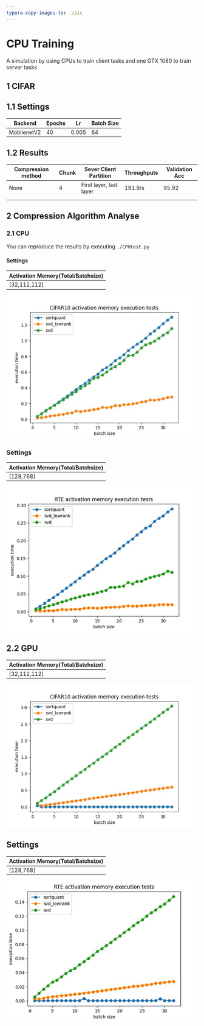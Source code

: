 ```yaml
---
typora-copy-images-to: ./pic
---
```


# CPU Training

A simulation by using CPUs to train client tasks and one GTX 1080 to train server tasks

## 1 CIFAR

## 1.1 Settings

| Backend     | Epochs | Lr    | Batch Size |
| ----------- | ------ | ----- | ---------- |
| MoblienetV2 | 40     | 0.005 | 64         |

## 1.2 Results

| Compression method | Chunk | Sever Client Partition  | Throughputs | Validation Acc |
| ------------------ | ----- | ----------------------- | ----------- | -------------- |
| None               | 4     | First layer, last layer | 191.9/s     | 95.92          |
|                    |       |                         |             |                |
|                    |       |                         |             |                |

## 2 Compression Algorithm Analyse

### 2.1 CPU

You can reproduce the results by executing `./CPUtest.py`

#### Settings

| Activation Memory(Total/Batchsize) |
| ---------------------------------- |
| [32,112,112]                       |

![image-20220421173843653](./pic/test.jpg)

### Settings

| Activation Memory(Total/Batchsize) |
| ---------------------------------- |
| [128,768]                          |

![image-20220425172011591](./pic/image-20220425172011591.png)



## 2.2 GPU

| Activation Memory(Total/Batchsize) |
| ---------------------------------- |
| [32,112,112]                       |

![image-20220421173843653](./pic/test_gpu.jpg)

## Settings

| Activation Memory(Total/Batchsize) |
| ---------------------------------- |
| [128,768]                          |

![image-20220425174146944](./pic/image-20220425174146944.png)
